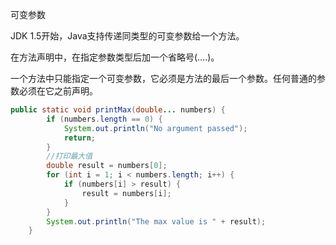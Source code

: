 可变参数

JDK 1.5开始，Java支持传递同类型的可变参数给一个方法。

在方法声明中，在指定参数类型后加一个省略号(….)。

一个方法中只能指定一个可变参数，它必须是方法的最后一个参数。任何普通的参数必须在它之前声明。

```java
public static void printMax(double... numbers) {
        if (numbers.length == 0) {
            System.out.println("No argument passed");
            return;
        }
        //打印最大值
        double result = numbers[0];
        for (int i = 1; i < numbers.length; i++) {
            if (numbers[i] > result) {
                result = numbers[i];
            }
        }
    	System.out.println("The max value is " + result);
    }
```

